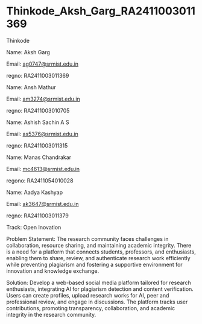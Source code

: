 # Thinkode_Aksh_Garg_RA2411003011369

Thinkode

Name: Aksh Garg

Email: ag0747@srmist.edu.in

regno: RA2411003011369

Name: Ansh Mathur

Email: am3274@srmist.edu.in

regno: RA2411003010705

Name: Ashish Sachin A S

Email: as5376@srmist.edu.in

regno: RA2411003011315

Name: Manas Chandrakar

Email: mc4613@srmist.edu.in

regono: RA2411054010028

Name: Aadya Kashyap

Email: ak3647@srmist.edu.in 

regno: RA2411003011379

Track: Open Inovation

Problem Statement: The research community faces challenges in collaboration, resource sharing, and maintaining academic integrity. There is a need for a platform that connects students, professors, and enthusiasts, enabling them to share, review, and authenticate research work efficiently while preventing plagiarism and fostering a supportive environment for innovation and knowledge exchange.

Solution: Develop a web-based social media platform tailored for research enthusiasts, integrating AI for plagiarism detection and content verification. Users can create profiles, upload research works for AI, peer and professional review, and engage in discussions. The platform tracks user contributions, promoting transparency, collaboration, and academic integrity in the research community.
